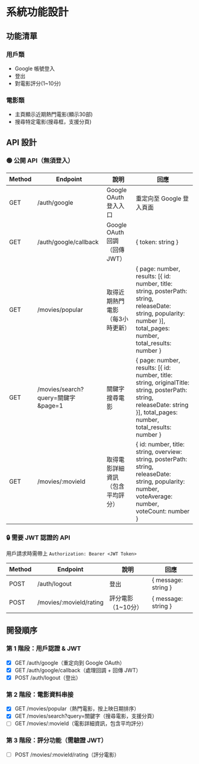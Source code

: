 # 系統功能設計

## 功能清單

### 用戶類
- Google 帳號登入
- 登出
- 對電影評分(1~10分)

### 電影類
- 主頁顯示近期熱門電影(顯示30部)
- 搜尋特定電影(搜尋框，支援分頁)

## API 設計

### 🟢 公開 API（無須登入）

| Method | Endpoint | 說明 | 回應 |
|--------|----------|------|------|
| GET | /auth/google | Google OAuth 登入入口 | 重定向至 Google 登入頁面 |
| GET | /auth/google/callback | Google OAuth 回調（回傳 JWT） | { token: string } |
| GET | /movies/popular | 取得近期熱門電影（每3小時更新） | { page: number, results: [{ id: number, title: string, posterPath: string, releaseDate: string, popularity: number }], total_pages: number, total_results: number } |
| GET | /movies/search?query=關鍵字&page=1 | 關鍵字搜尋電影 | { page: number, results: [{ id: number, title: string, originalTitle: string, posterPath: string, releaseDate: string }], total_pages: number, total_results: number } |
| GET | /movies/:movieId | 取得電影詳細資訊（包含平均評分） | { id: number, title: string, overview: string, posterPath: string, releaseDate: string, popularity: number, voteAverage: number, voteCount: number } |

### 🔒 需要 JWT 認證的 API
用戶請求時需帶上 `Authorization: Bearer <JWT Token>`

| Method | Endpoint | 說明 | 回應 |
|--------|----------|------|------|
| POST | /auth/logout | 登出 | { message: string } |
| POST | /movies/:movieId/rating | 評分電影（1~10分）| { message: string } |

## 開發順序

### 第 1 階段：用戶認證 & JWT
- [x] GET /auth/google（重定向到 Google OAuth）
- [x] GET /auth/google/callback（處理回調 + 回傳 JWT）
- [x] POST /auth/logout（登出）

### 第 2 階段：電影資料串接
- [x] GET /movies/popular（熱門電影，按上映日期排序）
- [x] GET /movies/search?query=關鍵字（搜尋電影，支援分頁）
- [ ] GET /movies/:movieId（電影詳細資訊，包含平均評分）

### 第 3 階段：評分功能（需驗證 JWT）
- [ ] POST /movies/:movieId/rating（評分電影）